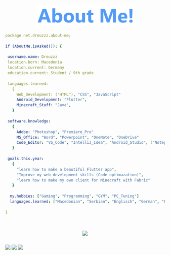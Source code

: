 <div align="center">
  <div class="about-me" align="center">
    <h1>
      <img align="center" height=70 src="/img/about-me-logo1.png"/>
    </h1>
  </div>
  <div align="left">  

  ```yaml
  package net.dreuzzz.about-me;

  if (AboutMe.isAsked()): {
  
   username.name: Dreuzzz
   location.born: Macedonia
   location.current: Germany
   education.current: Student / 9th grade

   languages.learned:
     {
       Web_Development: ("HTML"), "CSS", "JavaScript"
       Android_Development: "Flutter",
       Minecraft_Stuff: "Java",
     }

   software.knowledge:
     {
       Adobe: "Photoshop", "Premiere_Pro"
       MS_Office: "Word", "Powerpoint", "OneNote", "OneDrive"        
       Code_Editor: "VS_Code", "IntelliJ_Idea", "Android_Studio", ("Notepad++")
     }

   goals.this.year:
     {
       "learn how to make a beautiful Flutter app",
       "Improve my web development skills (Code optimazation)",
       "learn how to make my own client for Minecraft with Fabric"
     }

    my.hobbies: ["Gaming", "Programming", "GYM", "PC_Tuning"]
    languages.learned: ["Macedonian", "Serbian", "Englisch", "German", "French"]

  }
  ```

</div>
  <div class="about-me" align="center">
    <h1>
      <img align="center" height=70 src="/img/statistics-logo                                                                                                              .png"/>
    </h1>
  </div>
</div>
  <div class="stats">
      <img height=150 align="center" src="https://readme-stats-dreuzzz1s-projects.vercel.app//api?username=dreuzz&card_width=300&include_all_commits=true&custom_title=Dreuzzz%20Statistics!&hide_rank=false&hide=prs,issues&show_icons=true&theme=github_dark_dimmed&hide-border=true"/>
      <img height=150 align="center" src="https://readme-stats-dreuzzz1s-projects.vercel.app/api/top-langs?username=dreuzz&card_width=300&custom_title=My%20Favourite%20Languages&theme=github_dark_dimmed&layout=normal&exclude_repo=Dreuzz,readme-stats&hide-border=true">
      <img height=150 align="center" src="https://github-readme-stats.vercel.app/api/wakatime?username=dreuzzz1">
  </div>
</div>